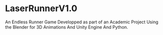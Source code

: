 # LaserRunnerV1.0
 An Endless Runner Game Developped as part of an Academic Project Using the Blender for 3D Animations And Unity Engine And Python.
